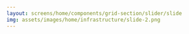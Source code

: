 ```yaml
---
layout: screens/home/components/grid-section/slider/slide
img: assets/images/home/infrastructure/slide-2.png
---
```

